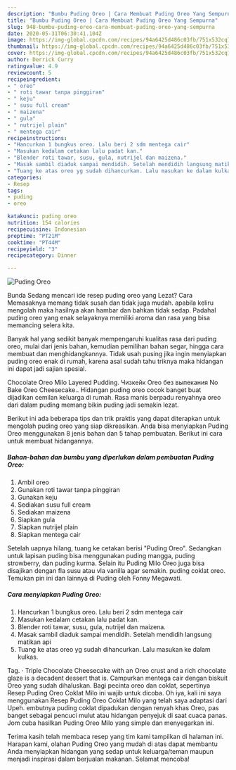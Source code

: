 ```yaml
---
description: "Bumbu Puding Oreo | Cara Membuat Puding Oreo Yang Sempurna"
title: "Bumbu Puding Oreo | Cara Membuat Puding Oreo Yang Sempurna"
slug: 948-bumbu-puding-oreo-cara-membuat-puding-oreo-yang-sempurna
date: 2020-05-31T06:30:41.104Z
image: https://img-global.cpcdn.com/recipes/94a6425d486c03fb/751x532cq70/puding-oreo-foto-resep-utama.jpg
thumbnail: https://img-global.cpcdn.com/recipes/94a6425d486c03fb/751x532cq70/puding-oreo-foto-resep-utama.jpg
cover: https://img-global.cpcdn.com/recipes/94a6425d486c03fb/751x532cq70/puding-oreo-foto-resep-utama.jpg
author: Derrick Curry
ratingvalue: 4.9
reviewcount: 5
recipeingredient:
- " oreo"
- " roti tawar tanpa pinggiran"
- " keju"
- " susu full cream"
- " maizena"
- " gula"
- " nutrijel plain"
- " mentega cair"
recipeinstructions:
- "Hancurkan 1 bungkus oreo. Lalu beri 2 sdm mentega cair"
- "Masukan kedalam cetakan lalu padat kan."
- "Blender roti tawar, susu, gula, nutrijel dan maizena."
- "Masak sambil diaduk sampai mendidih. Setelah mendidih langsung matikan api"
- "Tuang ke atas oreo yg sudah dihancurkan. Lalu masukan ke dalam kulkas."
categories:
- Resep
tags:
- puding
- oreo

katakunci: puding oreo 
nutrition: 154 calories
recipecuisine: Indonesian
preptime: "PT21M"
cooktime: "PT44M"
recipeyield: "3"
recipecategory: Dinner

---
```



![Puding Oreo](https://img-global.cpcdn.com/recipes/94a6425d486c03fb/751x532cq70/puding-oreo-foto-resep-utama.jpg)

Bunda Sedang mencari ide resep puding oreo yang Lezat? Cara Memasaknya memang tidak susah dan tidak juga mudah. apabila keliru mengolah maka hasilnya akan hambar dan bahkan tidak sedap. Padahal puding oreo yang enak selayaknya memiliki aroma dan rasa yang bisa memancing selera kita.

Banyak hal yang sedikit banyak mempengaruhi kualitas rasa dari puding oreo, mulai dari jenis bahan, kemudian pemilihan bahan segar, hingga cara membuat dan menghidangkannya. Tidak usah pusing jika ingin menyiapkan puding oreo enak di rumah, karena asal sudah tahu triknya maka hidangan ini dapat jadi sajian spesial.

Chocolate Oreo Milo Layered Pudding. Чизкейк Oreo без выпекания No Bake Oreo Cheesecake.. Hidangan puding oreo cocok banget buat dijadikan cemilan keluarga di rumah. Rasa manis berpadu renyahnya oreo dari dalam puding memang bikin puding jadi semakin lezat.


Berikut ini ada beberapa tips dan trik praktis yang dapat diterapkan untuk mengolah puding oreo yang siap dikreasikan. Anda bisa menyiapkan Puding Oreo menggunakan 8 jenis bahan dan 5 tahap pembuatan. Berikut ini cara untuk membuat hidangannya.

<!--inarticleads1-->

##### Bahan-bahan dan bumbu yang diperlukan dalam pembuatan Puding Oreo:

1. Ambil  oreo
1. Gunakan  roti tawar tanpa pinggiran
1. Gunakan  keju
1. Sediakan  susu full cream
1. Sediakan  maizena
1. Siapkan  gula
1. Siapkan  nutrijel plain
1. Siapkan  mentega cair


Setelah uapnya hilang, tuang ke cetakan berisi &#34;Puding Oreo&#34;. Sedangkan untuk lapisan puding bisa menggunakan puding mangga, puding strowberry, dan puding kurma. Selain itu Puding Milo Oreo juga bisa disajikan dengan fla susu atau vla vanilla agar semakin. puding coklat oreo. Temukan pin ini dan lainnya di Puding oleh Fonny Megawati. 

<!--inarticleads2-->

##### Cara menyiapkan Puding Oreo:

1. Hancurkan 1 bungkus oreo. Lalu beri 2 sdm mentega cair
1. Masukan kedalam cetakan lalu padat kan.
1. Blender roti tawar, susu, gula, nutrijel dan maizena.
1. Masak sambil diaduk sampai mendidih. Setelah mendidih langsung matikan api
1. Tuang ke atas oreo yg sudah dihancurkan. Lalu masukan ke dalam kulkas.


Tag. · Triple Chocolate Cheesecake with an Oreo crust and a rich chocolate glaze is a decadent dessert that is. Campurkan mentega cair dengan biskuit Oreo yang sudah dihaluskan. Bagi pecinta oreo dan coklat, sepertinya Resep Puding Oreo Coklat Milo ini wajib untuk dicoba. Oh iya, kali ini saya menggunakan Resep Puding Oreo Coklat Milo yang telah saya adaptasi dari Upeh. embutnya puding coklat dipadukan dengan renyah khas Oreo, pas banget sebagai pencuci mulut atau hidangan penyejuk di saat cuaca panas. Jom cuba hasilkan Puding Oreo Milo yang simple dan menyegarkan ini. 

Terima kasih telah membaca resep yang tim kami tampilkan di halaman ini. Harapan kami, olahan Puding Oreo yang mudah di atas dapat membantu Anda menyiapkan hidangan yang sedap untuk keluarga/teman maupun menjadi inspirasi dalam berjualan makanan. Selamat mencoba!
